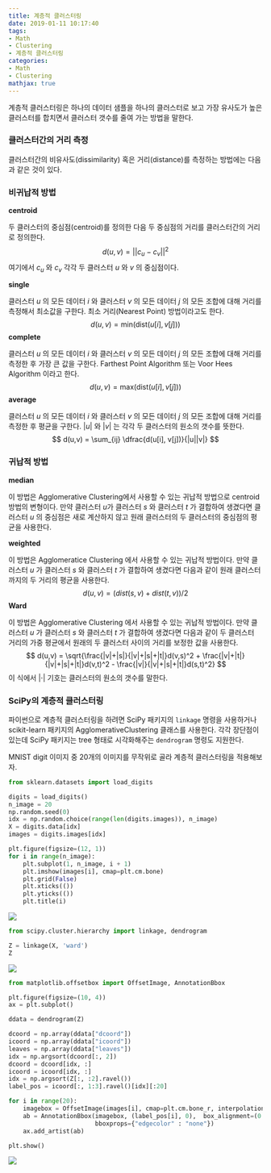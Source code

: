 ```yaml
---
title: 계층적 클러스터링
date: 2019-01-11 10:17:40
tags:
- Math
- Clustering
- 계층적 클러스터링
categories:
- Math
- Clustering
mathjax: true
---
```


계층적 클러스터링은 하나의 데이터 샘플을 하나의 클러스터로 보고 가장 유사도가 높은 클러스터를 합치면서 클러스터 갯수를 줄여 가는 방법을 말한다.



### 클러스터간의 거리 측정

클러스터간의 비유사도(dissimilarity) 혹은 거리(distance)를 측정하는 방법에는 다음과 같은 것이 있다.



### 비귀납적 방법

**centroid**

두 클러스터의 중심점(centroid)를 정의한 다음 두 중심점의 거리를 클러스터간의 거리로 정의한다.
$$
d(u, v) = || c_u - c_v ||^2
$$
여기에서 $c_u$ 와 $c_v$ 각각 두 클러스터 $u$ 와 $v$ 의 중심점이다.

**single**

클러스터 $u$ 의 모든 데이터 $i$ 와 클러스터 $v$ 의 모든 데이터 $j$ 의 모든 조합에 대해 거리를 측정해서 최소값을 구한다. 최소 거리(Nearest Point) 방법이라고도 한다.
$$
d(u,v) = \text{min}(\text{dist}(u[i], v[j]))
$$
**complete**

클러스터 $u$ 의 모든 데이터 $i$ 와 클러스터 $v$ 의 모든 데이터 $j$ 의 모든 조합에 대해 거리를 측정한 후 가장 큰 값을 구한다. Farthest Point Algorithm 또는 Voor Hees Algorithm 이라고 한다.
$$
d(u,v) = \text{max}(\text{dist}(u[i], v[j]))
$$
**average**

클러스터 $u$ 의 모든 데이터 $i$ 와 클러스터 $v$ 의 모든 데이터 $j$ 의 모든 조합에 대해 거리를 측정한 후 평균을 구한다. $|u|$ 와 $|v|$ 는 각각 두 클러스터의 원소의 갯수를 뜻한다.
$$
d(u,v) = \sum_{ij} \dfrac{d(u[i], v[j])}{|u||v|}
$$

### 귀납적 방법

**median**

이 방법은 Agglomerative Clustering에서 사용할 수 있는 귀납적 방법으로 centroid 방법의 변형이다.  만약 클러스터 $u$가 클러스터 $s$ 와 클러스터 $t$ 가 결합하여 생겼다면 클러스터 $u$ 의 중심점은 새로 계산하지 않고 원래 클러스터의 두 클러스터의 중심점의 평균을 사용한다.

**weighted**

이 방법은 Agglomeratice Clustering 에서 사용할 수 있는 귀납적 방법이다. 만약 클러스터 $u$ 가 클러스터 $s$ 와 클러스터 $t$ 가 결합하여 생겼다면 다음과 같이 원래 클러스터까지의 두 거리의 평균을 사용한다. 
$$
d(u,v) = (dist(s,v) + dist(t,v))/2
$$
**Ward**

이 방법은 Agglomerative Clustering 에서 사용할 수 있는 귀납적 방법이다. 만약 클러스터 $u$ 가 클러스터 $s$ 와 클러스터 $t$ 가 결합하여 생겼다면 다음과 같이 두 클러스터 거리의 가중 평균에서 원래의 두 클러스터 사이의 거리를 보정한 값을 사용한다.
$$
d(u,v) = \sqrt{\frac{|v|+|s|}{|v|+|s|+|t|}d(v,s)^2 + \frac{|v|+|t|}{|v|+|s|+|t|}d(v,t)^2 - \frac{|v|}{|v|+|s|+|t|}d(s,t)^2}
$$
이 식에서 $|\cdot|$ 기호는 클러스터의 원소의 갯수를 말한다.

### SciPy의 계층적 클러스터링

파이썬으로 계층적 클러스터링을 하려면 SciPy 패키지의 `linkage` 명령을 사용하거나 scikit-learn 패키지의 AgglomerativeClustering 클래스를 사용한다. 각각 장단점이 있는데 SciPy 패키지는 tree 형태로 시각화해주는 `dendrogram` 명령도 지원한다.

MNIST digit 이미지 중 20개의 이미지를 무작위로 골라 계층적 클러스터링을 적용해보자.

```python
from sklearn.datasets import load_digits

digits = load_digits()
n_image = 20
np.random.seed(0)
idx = np.random.choice(range(len(digits.images)), n_image)
X = digits.data[idx]
images = digits.images[idx]

plt.figure(figsize=(12, 1))
for i in range(n_image):
    plt.subplot(1, n_image, i + 1)
    plt.imshow(images[i], cmap=plt.cm.bone)
    plt.grid(False)
    plt.xticks(())
    plt.yticks(())
    plt.title(i)
```

![](https://user-images.githubusercontent.com/17154958/50967933-f37f8900-151c-11e9-9252-1600333e9f4e.png)

```python
from scipy.cluster.hierarchy import linkage, dendrogram

Z = linkage(X, 'ward')
Z
```

![](https://user-images.githubusercontent.com/17154958/50967957-072aef80-151d-11e9-938b-08bccb2acd97.png)

```python
from matplotlib.offsetbox import OffsetImage, AnnotationBbox

plt.figure(figsize=(10, 4))
ax = plt.subplot()

ddata = dendrogram(Z)

dcoord = np.array(ddata["dcoord"])
icoord = np.array(ddata["icoord"])
leaves = np.array(ddata["leaves"])
idx = np.argsort(dcoord[:, 2])
dcoord = dcoord[idx, :]
icoord = icoord[idx, :]
idx = np.argsort(Z[:, :2].ravel())
label_pos = icoord[:, 1:3].ravel()[idx][:20]

for i in range(20):
    imagebox = OffsetImage(images[i], cmap=plt.cm.bone_r, interpolation="bilinear", zoom=3)
    ab = AnnotationBbox(imagebox, (label_pos[i], 0),  box_alignment=(0.5, -0.1), 
                        bboxprops={"edgecolor" : "none"})
    ax.add_artist(ab)

plt.show()
```

![](https://user-images.githubusercontent.com/17154958/50967998-1f027380-151d-11e9-9c58-b92d0e1000b7.png)